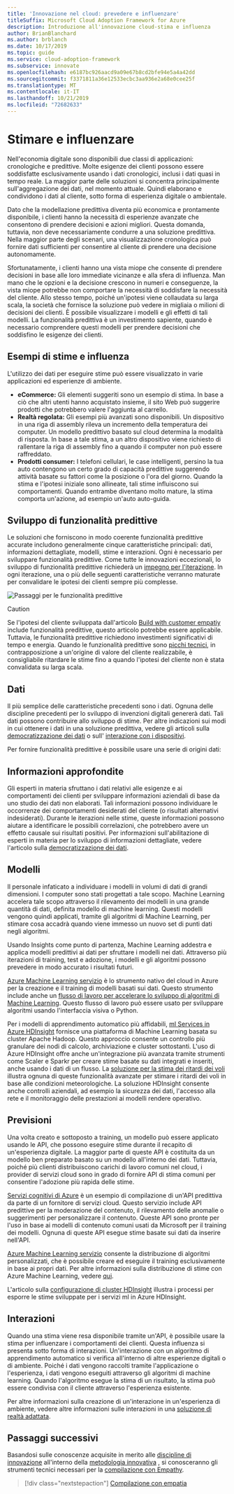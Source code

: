 ```yaml
---
title: 'Innovazione nel cloud: prevedere e influenzare'
titleSuffix: Microsoft Cloud Adoption Framework for Azure
description: Introduzione all'innovazione cloud-stima e influenza
author: BrianBlanchard
ms.author: brblanch
ms.date: 10/17/2019
ms.topic: guide
ms.service: cloud-adoption-framework
ms.subservice: innovate
ms.openlocfilehash: e6187bc926aacd9a09e67b8cd2bfe94e5a4a42dd
ms.sourcegitcommit: f3371811a36e12533ecbc3aa936e2a68e0cee25f
ms.translationtype: MT
ms.contentlocale: it-IT
ms.lasthandoff: 10/21/2019
ms.locfileid: "72682633"
---
```

# <a name="predict-and-influence"></a>Stimare e influenzare

Nell'economia digitale sono disponibili due classi di applicazioni: cronologiche e predittive. Molte esigenze dei clienti possono essere soddisfatte esclusivamente usando i dati cronologici, inclusi i dati quasi in tempo reale. La maggior parte delle soluzioni si concentra principalmente sull'aggregazione dei dati, nel momento attuale. Quindi elaborano e condividono i dati al cliente, sotto forma di esperienza digitale o ambientale.

Dato che la modellazione predittiva diventa più economica e prontamente disponibile, i clienti hanno la necessità di esperienze avanzate che consentono di prendere decisioni e azioni migliori. Questa domanda, tuttavia, non deve necessariamente condurre a una soluzione predittiva. Nella maggior parte degli scenari, una visualizzazione cronologica può fornire dati sufficienti per consentire al cliente di prendere una decisione autonomamente.

Sfortunatamente, i clienti hanno una vista miope che consente di prendere decisioni in base alle loro immediate vicinanze e alla sfera di influenza. Man mano che le opzioni e la decisione crescono in numeri e conseguenze, la vista miope potrebbe non comportare la necessità di soddisfare la necessità del cliente. Allo stesso tempo, poiché un'ipotesi viene collaudata su larga scala, la società che fornisce la soluzione può vedere in migliaia o milioni di decisioni dei clienti. È possibile visualizzare i modelli e gli effetti di tali modelli. La funzionalità predittiva è un investimento sapiente, quando è necessario comprendere questi modelli per prendere decisioni che soddisfino le esigenze dei clienti.

## <a name="examples-of-predictions-and-influence"></a>Esempi di stime e influenza

L'utilizzo dei dati per eseguire stime può essere visualizzato in varie applicazioni ed esperienze di ambiente.

- **eCommerce:** Gli elementi suggeriti sono un esempio di stima. In base a ciò che altri utenti hanno acquistato insieme, il sito Web può suggerire prodotti che potrebbero valere l'aggiunta al carrello.
- **Realtà regolata:** Gli esempi più avanzati sono disponibili. Un dispositivo in una riga di assembly rileva un incremento della temperatura dei computer. Un modello predittivo basato sul cloud determina la modalità di risposta. In base a tale stima, a un altro dispositivo viene richiesto di rallentare la riga di assembly fino a quando il computer non può essere raffreddato.
- **Prodotti consumer:** I telefoni cellulari, le case intelligenti, persino la tua auto contengono un certo grado di capacità predittive suggerendo attività basate su fattori come la posizione o l'ora del giorno. Quando la stima e l'ipotesi iniziale sono allineate, tali stime influiscono sui comportamenti. Quando entrambe diventano molto mature, la stima comporta un'azione, ad esempio un'auto auto-guida.

## <a name="developing-predictive-capabilities"></a>Sviluppo di funzionalità predittive

Le soluzioni che forniscono in modo coerente funzionalità predittive accurate includono generalmente cinque caratteristiche principali: dati, informazioni dettagliate, modelli, stime e interazioni. Ogni è necessario per sviluppare funzionalità predittive. Come tutte le innovazioni eccezionali, lo sviluppo di funzionalità predittive richiederà un [impegno per l'iterazione](./index.md#commitment-to-iteration). In ogni iterazione, una o più delle seguenti caratteristiche verranno maturate per convalidare le ipotesi dei clienti sempre più complesse.

![Passaggi per le funzionalità predittive](../../_images/innovate/predict-and-influence.png)

> [!CAUTION]
> Se l'ipotesi del cliente sviluppata dall'articolo [Build with customer empatiy](./build.md) include funzionalità predittive, questo articolo potrebbe essere applicabile. Tuttavia, le funzionalità predittive richiedono investimenti significativi di tempo e energia. Quando le funzionalità predittive sono [picchi tecnici](./build.md#reduce-complexity-and-delay-technical-spikes), in contrapposizione a un'origine di valore del cliente realizzabile, è consigliabile ritardare le stime fino a quando l'ipotesi del cliente non è stata convalidata su larga scala.

## <a name="data"></a>Dati

Il più semplice delle caratteristiche precedenti sono i dati. Ognuna delle discipline precedenti per lo sviluppo di invenzioni digitali genererà dati. Tali dati possono contribuire allo sviluppo di stime. Per altre indicazioni sui modi in cui ottenere i dati in una soluzione predittiva, vedere gli articoli sulla [democratizzazione dei dati](./data.md) o sull' [interazione con i dispositivi](./devices.md).

Per fornire funzionalità predittive è possibile usare una serie di origini dati:

## <a name="insights"></a>Informazioni approfondite

Gli esperti in materia sfruttano i dati relativi alle esigenze e ai comportamenti dei clienti per sviluppare informazioni aziendali di base da uno studio dei dati non elaborati. Tali informazioni possono individuare le occorrenze dei comportamenti desiderati del cliente (o risultati alternativi indesiderati). Durante le iterazioni nelle stime, queste informazioni possono aiutare a identificare le possibili correlazioni, che potrebbero avere un effetto causale sui risultati positivi. Per informazioni sull'abilitazione di esperti in materia per lo sviluppo di informazioni dettagliate, vedere l'articolo sulla [democratizzazione dei dati](./data.md).

## <a name="patterns"></a>Modelli

Il personale infaticato a individuare i modelli in volumi di dati di grandi dimensioni. I computer sono stati progettati a tale scopo. Machine Learning accelera tale scopo attraverso il rilevamento dei modelli in una grande quantità di dati, definita modello di machine learning. Questi modelli vengono quindi applicati, tramite gli algoritmi di Machine Learning, per stimare cosa accadrà quando viene immesso un nuovo set di punti dati negli algoritmi.

Usando Insights come punto di partenza, Machine Learning addestra e applica modelli predittivi ai dati per sfruttare i modelli nei dati. Attraverso più iterazioni di training, test e adozione, i modelli e gli algoritmi possono prevedere in modo accurato i risultati futuri.

[Azure Machine Learning servizio](https://docs.microsoft.com/azure/machine-learning/service/overview-what-is-azure-ml) è lo strumento nativo del cloud in Azure per la creazione e il training di modelli basati sui dati. Questo strumento include anche un [flusso di lavoro per accelerare lo sviluppo di algoritmi di Machine Learning](https://docs.microsoft.com/azure/machine-learning/service/concept-azure-machine-learning-architecture). Questo flusso di lavoro può essere usato per sviluppare algoritmi usando l'interfaccia visiva o Python.

Per i modelli di apprendimento automatico più affidabili, [ml Services in Azure HDInsight](https://docs.microsoft.com/azure/hdinsight/r-server/r-server-overview) fornisce una piattaforma di Machine Learning basata su cluster Apache Hadoop. Questo approccio consente un controllo più granulare dei nodi di calcolo, archiviazione e cluster sottostanti. L'uso di Azure HDInsight offre anche un'integrazione più avanzata tramite strumenti come Scaler e Sparkr per creare stime basate su dati integrati e inseriti, anche usando i dati di un flusso. La [soluzione per la stima dei ritardi dei voli](https://docs.microsoft.com/azure/hdinsight/hdinsight-hadoop-r-scaler-sparkr) illustra ognuna di queste funzionalità avanzate per stimare i ritardi dei voli in base alle condizioni meteorologiche. La soluzione HDInsight consente anche controlli aziendali, ad esempio la sicurezza dei dati, l'accesso alla rete e il monitoraggio delle prestazioni ai modelli rendere operativo.

## <a name="predictions"></a>Previsioni

Una volta creato e sottoposto a training, un modello può essere applicato usando le API, che possono eseguire stime durante il recapito di un'esperienza digitale. La maggior parte di queste API è costituita da un modello ben preparato basato su un modello all'interno dei dati. Tuttavia, poiché più clienti distribuiscono carichi di lavoro comuni nel cloud, i provider di servizi cloud sono in grado di fornire API di stima comuni per consentire l'adozione più rapida delle stime.

[Servizi cognitivi di Azure](https://docs.microsoft.com/azure/cognitive-services) è un esempio di compilazione di un'API predittiva da parte di un fornitore di servizi cloud. Questo servizio include API predittive per la moderazione del contenuto, il rilevamento delle anomalie o suggerimenti per personalizzare il contenuto. Queste API sono pronte per l'uso in base ai modelli di contenuto comuni usati da Microsoft per il training dei modelli. Ognuna di queste API esegue stime basate sui dati da inserire nell'API.

[Azure Machine Learning servizio](https://docs.microsoft.com/azure/machine-learning) consente la distribuzione di algoritmi personalizzati, che è possibile creare ed eseguire il training esclusivamente in base ai propri dati. Per altre informazioni sulla distribuzione di stime con Azure Machine Learning, vedere [qui](https://docs.microsoft.com/azure/machine-learning/service/how-to-deploy-and-where).

L'articolo sulla [configurazione di cluster HDInsight](https://docs.microsoft.com/azure/hdinsight/hdinsight-hadoop-provision-linux-clusters) illustra i processi per esporre le stime sviluppate per i servizi ml in Azure HDInsight.

## <a name="interactions"></a>Interazioni

Quando una stima viene resa disponibile tramite un'API, è possibile usare la stima per influenzare i comportamenti dei clienti. Questa influenza si presenta sotto forma di interazioni. Un'interazione con un algoritmo di apprendimento automatico si verifica all'interno di altre esperienze digitali o di ambiente. Poiché i dati vengono raccolti tramite l'applicazione o l'esperienza, i dati vengono eseguiti attraverso gli algoritmi di machine learning. Quando l'algoritmo esegue la stima di un risultato, la stima può essere condivisa con il cliente attraverso l'esperienza esistente.

Per altre informazioni sulla creazione di un'interazione in un'esperienza di ambiente, vedere altre informazioni sulle interazioni in una [soluzione di realtà adattata](./devices.md#adjusted-reality).

## <a name="next-steps"></a>Passaggi successivi

Basandosi sulle conoscenze acquisite in merito alle [discipline di innovazione](./invention.md) all'interno della [metodologia innovativa](./index.md) , si conosceranno gli strumenti tecnici necessari per la [compilazione con Empathy](./build.md).

> [!div class="nextstepaction"]
> [Compilazione con empatia](./build.md)

